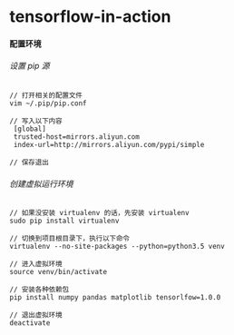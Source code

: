 # tensorflow-in-action#### 配置环境###### 设置 pip 源```// 打开相关的配置文件vim ~/.pip/pip.conf// 写入以下内容 [global] trusted-host=mirrors.aliyun.com index-url=http://mirrors.aliyun.com/pypi/simple// 保存退出```###### 创建虚拟运行环境```// 如果没安装 virtualenv 的话，先安装 virtualenvsudo pip install virtualenv// 切换到项目根目录下，执行以下命令virtualenv --no-site-packages --python=python3.5 venv// 进入虚拟环境source venv/bin/activate// 安装各种依赖包pip install numpy pandas matplotlib tensorlfow=1.0.0// 退出虚拟环境deactivate```